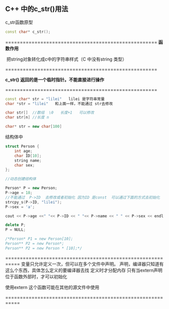 ## C++ 中的c_str()用法

c_str函数原型

```C++
const char* c_str();
```

====================================================
**函数作用**

​	把string对象转化成c中的字符串样式（C 中没有string 类型）

====================================================

**c_str() 返回的是一个临时指针。不能直接进行操作**

====================================================

```C++
const char* str = "lilei"   lilei 是字符串常量
char *str = "lilei"   和上面一样，不能通过 str去修改

char str[]  //数组  \0   长度+1   可以修改
char str[n] //长度 n

char* str = new char[100]
```

结构体中

```C++
struct Person {
	int age;
	char ID[10];
	string name;
	char sex;
};

//动态创建结构体

Person* P = new Person;
P->age = 18;
//不能通过  P->ID  去修改或者初始化 因为ID 是const  可以通过下面的方式去初始化
strcpy_s(P->ID, "lilei");
P->sex = 'a';

cout << P->age <<" "<< P->ID << " "<< P->name << " " << P->sex << endl;

delete P;
P = NULL;

/*Person* P1 = new Person[10];
Person** P2 = new Person*;
Person** P2 = new Person * [10];*/
```

===========================================================
变量只允许定义一次，但可以在多个文件中声明。
声明，编译器只知道有这么个东西，具体怎么定义的要编译器去找
定义时才分配内存
只有当extern声明位于函数外部时，才可以初始化

使用extern 这个函数可能在其他的源文件中使用

===========================================================



